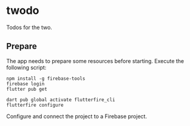 # twodo

Todos for the two.

## Prepare

The app needs to prepare some resources before starting. Execute the following
script:

``` shell
npm install -g firebase-tools
firebase login
flutter pub get

dart pub global activate flutterfire_cli
flutterfire configure
```

Configure and connect the project to a Firebase project.
